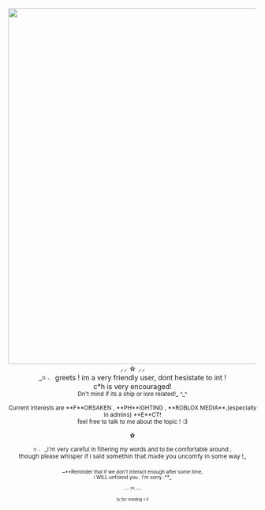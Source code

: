 <div align="center">
  
 <img width="1280" height="720" alt="image" src="https://github.com/user-attachments/assets/e5add564-8f1e-4f5c-9b8f-4aefa6dc2fc0" />
⸝⸝ ☆ ⸝⸝<br>
_⌗ ◟ greets ! im a very friendly user, dont hesistate to int !<br>c*h is very encouraged!<br><sub>Dn't mind if its a ship or lore related!_ ^_^
<br><br>
Current interests are **F**ORSAKEN , **PH**IGHTING , **ROBLOX MEDIA**,(especially in admins) **E**CT!<br>feel free to talk to me about the topic ! :3
<br><br>✿<br><br>
⌗ ◟ _i'm very careful in filtering my words and to be comfortable around ,<br>𝗍𝗁𝗈𝗎𝗀𝗁 please 𝗐𝗁𝗂𝗌𝗉𝖾𝗋 𝗂𝖿 𝗂 𝗌𝖺𝗂𝖽 𝗌𝗈𝗆𝖾𝗍𝗁𝗂𝗇 𝗍𝗁𝖺𝗍 𝗆𝖺𝖽𝖾 𝗒𝗈𝗎 𝗎𝗇𝖼𝗈𝗆𝖿𝗒 𝗂𝗇 𝗌𝗈𝗆𝖾 𝗐𝖺𝗒 !_ 
<br><br>
_<sub>**Reminder that if we don't interact enough after some time,<br>i WILL unfriend you . I'm sorry .**_

⸝⸝ ୨ৎ ⸝⸝
<br><br>
_<sub>ty for reading <3<sub>_
